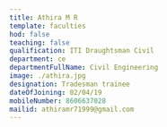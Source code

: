 ```yaml
---
title: Athira M R
template: faculties
hod: false
teaching: false
qualification: ITI Draughtsman Civil
department: ce
departmentFullName: Civil Engineering
image: ./athira.jpg
designation: Tradesman trainee
dateOfJoining: 02/04/19
mobileNumber: 8606637028
mailid: athiramr71999@gmail.com
---
```

